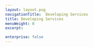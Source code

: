 ```yaml
---
layout: layout.pug
navigationTitle:  Developing Services
title: Developing Services
menuWeight: 0
excerpt:

enterprise: false
---
```

